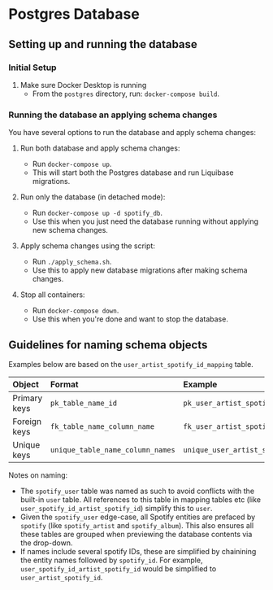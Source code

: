 # Postgres Database

## Setting up and running the database

### Initial Setup
1. Make sure Docker Desktop is running
    - From the `postgres` directory, run: `docker-compose build`.

### Running the database an applying schema changes
You have several options to run the database and apply schema changes:

1. Run both database and apply schema changes:
    - Run `docker-compose up`.
    - This will start both the Postgres database and run Liquibase migrations.

2. Run only the database (in detached mode):
   - Run `docker-compose up -d spotify_db`.
   - Use this when you just need the database running without applying new schema changes.

3. Apply schema changes using the script:
   - Run `./apply_schema.sh`.
   - Use this to apply new database migrations after making schema changes.

4. Stop all containers:
   - Run `docker-compose down`.
   - Use this when you're done and want to stop the database.

## Guidelines for naming schema objects
Examples below are based on the `user_artist_spotify_id_mapping` table.

 Object | Format | Example
 :--- | :--- | :---
 Primary keys | `pk_table_name_id` | `pk_user_artist_spotify_id_mapping_id`
 Foreign keys | `fk_table_name_column_name` | `fk_user_artist_spotify_id_mapping_user_spotify_id`
 Unique keys | `unique_table_name_column_names` | `unique_user_artist_spotify_id_mapping_user_artist_spotify_id`

Notes on naming:
- The `spotify_user` table was named as such to avoid conflicts with the built-in `user` table. All references to this table in mapping tables etc (like `user_spotify_id_artist_spotify_id`) simplify this to `user`.
- Given the `spotify_user` edge-case, all Spotify entities are prefaced by `spotify` (like `spotify_artist` and `spotify_album`). This also ensures all these tables are grouped when previewing the database contents via the drop-down.
- If names include several spotify IDs, these are simplified by chainining the entity names followed by `spotify_id`. For example, `user_spotify_id_artist_spotify_id` would be simplified to `user_artist_spotify_id`.
